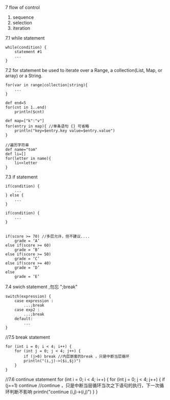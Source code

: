 
7 flow of control

1. sequence
2. selection
3. iteration

7.1 while statement

    while(condition) {
        statement #1
        ...
    }

7.2 for statement
    be used to iterate over a Range, a collection(List, Map, or array) or a String.
    
    for(var in range|collection|string){
        ...
    }
    
    def end=5
    for(cnt in 1..end)
        println($cnt)

    def map=["k":"v"]
    for(entry in map){ //单条语句 {} 可省略
        println("key=$entry.key value=$entry.value")
    }

    //遍历字符串
    def name="tom"
    def li=[]
    for(letter in name){
        li<<letter
    }

7.3 if statement

    if(condition) {
        ...
    } else {
        ...
    }

    if(condition) {
        ...
    }


    if(score >= 70) //多层允许，但不建议....
        grade = ‘A’
    else if(score >= 60)
        grade = ‘B’
    else if(score >= 50)
        grade = ‘C’
    else if(score >= 40)
        grade = ‘D’
    else
        grade = ‘E’


7.4 swich statement ,勿忘 ";break"

    switch(expression) {
        case expression :
            ...;break
        case exp2 :
            ...;break
        default:
            ...
    }

//7.5 break statement

    for (int i = 0; i < 4; i++) {
        for (int j = 0; j < 4; j++) {
            if (j>0) break //内层嵌套的break ，只是中断当层循环
            println("(i,j)->($i,$j)")
        }
    }

//7.6 continue statement
    for (int i = 0; i < 4; i++) {
        for (int j = 0; j < 4; j++) {
            if (j==1) continue //continue ，只是中断当层循环当次之下语句的执行，下一次循环判断不影响
            println("continue (i,j)->($i,$j)")
        }
    }



